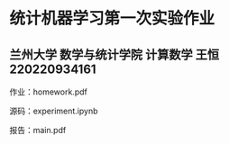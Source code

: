 # 统计机器学习第一次实验作业
## 兰州大学 数学与统计学院 计算数学 王恒 220220934161
 作业：homework.pdf

 源码：experiment.ipynb

 报告：main.pdf